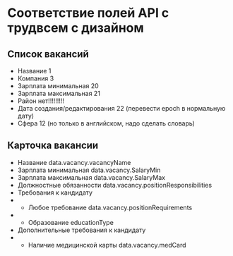 # Соответствие полей API с трудвсем с дизайном
## Список вакансий
- Название
1
- Компания
3
- Зарплата минимальная
20
- Зарплата максимальная
21
- Район
нет!!!!!!!!!
- Дата создания/редактирования
22 (перевести epoch в нормальную дату)
- Сфера
12 (но только в английском, надо сделать словарь)
## Карточка вакансии
- Название
data.vacancy.vacancyName
- Зарплата минимальная
data.vacancy.SalaryMin
- Зарплата максимальная
data.vacancy.SalaryMax
- Должностные обязанности
data.vacancy.positionResponsibilities
- Требования к кандидату
- - Любое требование
data.vacancy.positionRequirements
- - Образование
educationType
- Дополнительные требования к кандидату
- - Наличие медицинской карты
data.vacancy.medCard
